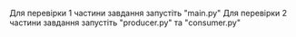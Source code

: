 Для перевірки 1 частини завдання запустіть "main.py"
Для перевірки 2 частини завдання запустіть "producer.py" та "consumer.py"